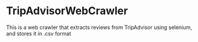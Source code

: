 # TripAdvisorWebCrawler
This is a web crawler that extracts reviews from TripAdvisor using selenium, and stores it in .csv format
